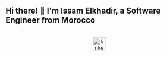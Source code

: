 <div align="center">
  <h2 align="left">Hi there! 👋 I'm Issam Elkhadir, a Software Engineer from Morocco</h2>
</div>

<br clear="both">

<div align="center">
  <a href="https://www.linkedin.com/in/issam-elkhadir/">
    <img src="https://img.shields.io/static/v1?message=LinkedIn&logo=linkedin&label=&color=0077B5&logoColor=white&labelColor=&style=for-the-badge" height="35" alt="linkedin logo"  />
  </a>
</div>
